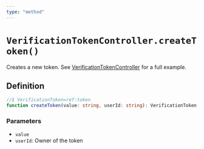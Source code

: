 ```yaml
---
type: "method"
---
```


# `VerificationTokenController.createToken()`

Creates a new token. See [VerificationTokenController]() for a full example.

## Definition

```ts
//$ VerificationToken=ref:token
function createToken(value: string, userId: string): VerificationToken;
```

### Parameters

- `value`
- `userId`: Owner of the token
